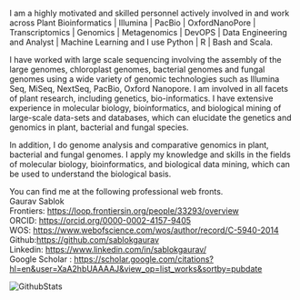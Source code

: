 I am a highly motivated and skilled personnel actively involved in and work across Plant Bioinformatics | Illumina | PacBio | OxfordNanoPore | Transcriptomics | Genomics | Metagenomics | DevOPS | Data Engineering and Analyst | Machine Learning and I use Python | R | Bash and Scala. 

I have worked with large scale sequencing involving the assembly of the large genomes, chloroplast genomes, bacterial genomes and fungal genomes using a wide variety of genomic technologies such as Illumina Seq, MiSeq, NextSeq, PacBio, Oxford Nanopore. I am involved in all facets of plant research, including genetics, bio-informatics. I have extensive experience in molecular biology, bioinformatics, and biological mining of large-scale data-sets and databases, which can elucidate the genetics and genomics in plant, bacterial and fungal species.  

In addition, I do genome analysis and comparative genomics in plant, bacterial and fungal genomes. I apply my knowledge and skills in the fields of molecular biology, bioinformatics, and biological data mining, which can be used to understand the biological basis. 

You can find me at the following professional web fronts. \
Gaurav Sablok \
Frontiers: https://loop.frontiersin.org/people/33293/overview \
ORCID: https://orcid.org/0000-0002-4157-9405 \
WOS: https://www.webofscience.com/wos/author/record/C-5940-2014 \
Github:https://github.com/sablokgaurav \
Linkedin: https://www.linkedin.com/in/sablokgaurav/ \
Google Scholar : https://scholar.google.com/citations?hl=en&user=XaA2hbUAAAAJ&view_op=list_works&sortby=pubdate

![GithubStats](https://github-readme-streak-stats.herokuapp.com/?user=sablokgaurav)
